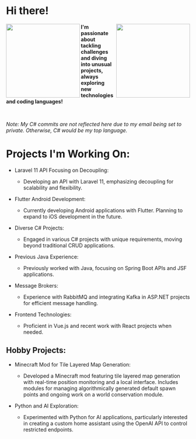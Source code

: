 # **Hi there!**


<img height=202 align="left" src="https://github-readme-stats-git-master-matrix2100s-projects.vercel.app/api?username=Matrix2100" />
<img height=202 align="right" src="https://github-readme-stats-git-master-matrix2100s-projects.vercel.app/api/top-langs?username=Matrix2100&layout=compact&langs_count=8&card_width=320" />


**I'm passionate about tackling challenges and diving into unusual projects, always exploring new technologies and coding languages!**

</br>
  
*Note: My C# commits are not reflected here due to my email being set to private. Otherwise, C# would be my top language.*






# Projects I'm Working On:
- Laravel 11 API Focusing on Decoupling:
  - Developing an API with Laravel 11, emphasizing decoupling for scalability and flexibility.
    
- Flutter Android Development:
  - Currently developing Android applications with Flutter. Planning to expand to iOS development in the future.
    
- Diverse C# Projects:
  - Engaged in various C# projects with unique requirements, moving beyond traditional CRUD applications.
    
- Previous Java Experience:
  - Previously worked with Java, focusing on Spring Boot APIs and JSF applications.
    
- Message Brokers:
  - Experience with RabbitMQ and integrating Kafka in ASP.NET projects for efficient message handling.
    
- Frontend Technologies:
  - Proficient in Vue.js and recent work with React projects when needed.
    
## Hobby Projects:
- Minecraft Mod for Tile Layered Map Generation:
  - Developed a Minecraft mod featuring tile layered map generation with real-time position monitoring and a local interface. Includes modules for managing algorithmically generated default spawn points and ongoing work on a world conservation module.
    
- Python and AI Exploration:
  - Experimented with Python for AI applications, particularly interested in creating a custom home assistant using the OpenAI API to control restricted endpoints.
